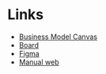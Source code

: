 # Links
  - [Business Model Canvas](https://www.canva.com/design/DAGfsNSuY4E/P1UXt1JgkvW0_39r9AwMgQ/edit?utm_content=DAGfsNSuY4E&utm_campaign=designshare&utm_medium=link2&utm_source=sharebutton)
  - [Board](https://github.com/orgs/folhastech/projects/8)
  - [Figma](https://www.figma.com/design/TLY4J3mfQBHYipo18X7bpj/Interface-midfield?node-id=0-1&p=f)
  - [Manual web](https://docs.google.com/document/d/1rK-6EJPpJZ-x76gLF6fTksIICfGwVfgaX1w7g4w9ndc/edit?usp=sharing)
